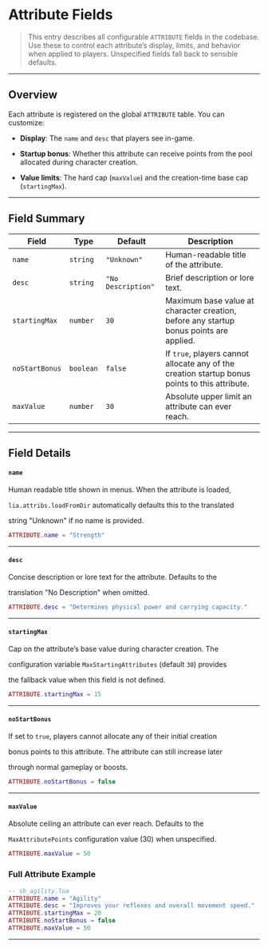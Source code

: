 # Attribute Fields

> This entry describes all configurable `ATTRIBUTE` fields in the codebase. Use these to control each attribute’s display, limits, and behavior when applied to players. Unspecified fields fall back to sensible defaults.

---

## Overview

Each attribute is registered on the global `ATTRIBUTE` table. You can customize:

* **Display**: The `name` and `desc` that players see in-game.

* **Startup bonus**: Whether this attribute can receive points from the pool allocated during character creation.

* **Value limits**: The hard cap (`maxValue`) and the creation-time base cap (`startingMax`).

---

## Field Summary

| Field          | Type      | Default | Description                                                                                    |
| -------------- | --------- | ------- | ---------------------------------------------------------------------------------------------- |
| `name`         | `string`  | `"Unknown"` | Human-readable title of the attribute. |
| `desc`         | `string`  | `"No Description"`  | Brief description or lore text. |
| `startingMax`  | `number`  | `30`    | Maximum base value at character creation, before any startup bonus points are applied. |
| `noStartBonus` | `boolean` | `false` | If `true`, players cannot allocate any of the creation startup bonus points to this attribute. |
| `maxValue`     | `number`  | `30`    | Absolute upper limit an attribute can ever reach. |

---

## Field Details

#### `name`

Human readable title shown in menus. When the attribute is loaded,

`lia.attribs.loadFromDir` automatically defaults this to the translated

string "Unknown" if no name is provided.

```lua
ATTRIBUTE.name = "Strength"
```

---

#### `desc`

Concise description or lore text for the attribute. Defaults to the

translation "No Description" when omitted.

```lua
ATTRIBUTE.desc = "Determines physical power and carrying capacity."
```

---

#### `startingMax`

Cap on the attribute’s base value during character creation. The

configuration variable `MaxStartingAttributes` (default `30`) provides

the fallback value when this field is not defined.

```lua
ATTRIBUTE.startingMax = 15
```

---

#### `noStartBonus`

If set to `true`, players cannot allocate any of their initial creation

bonus points to this attribute. The attribute can still increase later

through normal gameplay or boosts.

```lua
ATTRIBUTE.noStartBonus = false
```

---

#### `maxValue`

Absolute ceiling an attribute can ever reach. Defaults to the

`MaxAttributePoints` configuration value (30) when unspecified.

```lua
ATTRIBUTE.maxValue = 50
```

### Full Attribute Example

```lua
-- sh_agility.lua
ATTRIBUTE.name = "Agility"
ATTRIBUTE.desc = "Improves your reflexes and overall movement speed."
ATTRIBUTE.startingMax = 20
ATTRIBUTE.noStartBonus = false
ATTRIBUTE.maxValue = 50
```

---
